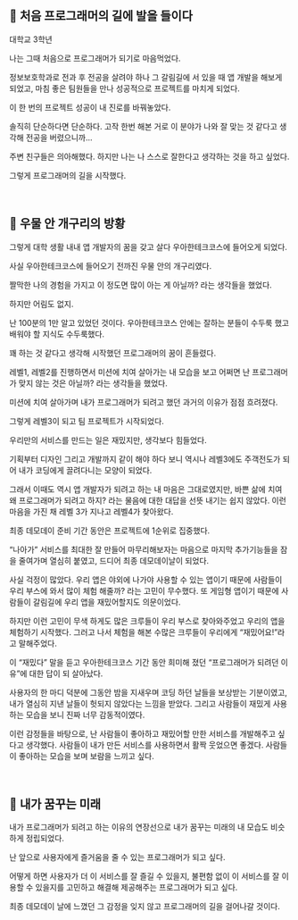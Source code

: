 ## 🐾 처음 프로그래머의 길에 발을 들이다

대학교 3학년

나는 그때 처음으로 프로그래머가 되기로 마음먹었다.

정보보호학과로 전과 후 전공을 살려야 하나 그 갈림길에 서 있을 때 앱 개발을 해보게 되었고, 마침 좋은 팀원들을 만나 성공적으로 프로젝트를 마치게 되었다.

이 한 번의 프로젝트 성공이 내 진로를 바꿔놓았다.

솔직히 단순하다면 단순하다. 고작 한번 해본 거로 이 분야가 나와 잘 맞는 것 같다고 생각해 전공을 버렸으니까…

주변 친구들은 의아해했다. 하지만 나는 나 스스로 잘한다고 생각하는 것을 하고 싶었다.

그렇게 프로그래머의 길을 시작했다.

<br>

## 🐸 우물 안 개구리의 방황

그렇게 대학 생활 내내 앱 개발자의 꿈을 갖고 살다 우아한테크코스에 들어오게 되었다.

사실 우아한테크코스에 들어오기 전까진 우물 안의 개구리였다.

짤막한 나의 경험을 가지고 이 정도면 많이 아는 게 아닐까? 라는 생각들을 했었다.

하지만 어림도 없지.

난 100분의 1만 알고 있었던 것이다. 우아한테크코스 안에는 잘하는 분들이 수두룩 했고 배워야 할 지식도 수두룩했다.

꽤 하는 것 같다고 생각해 시작했던 프로그래머의 꿈이 흔들렸다.

레벨1, 레벨2를 진행하면서 미션에 치여 살아가는 내 모습을 보고 어쩌면 난 프로그래머가 맞지 않는 것은 아닐까? 라는 생각들을 했었다.

미션에 치여 살아가며 내가 프로그래머가 되려고 했던 과거의 이유가 점점 흐려졌다.

그렇게 레벨3이 되고 팀 프로젝트가 시작되었다.

우리만의 서비스를 만드는 일은 재밌지만, 생각보다 힘들었다.

기획부터 디자인 그리고 개발까지 같이 해야 하다 보니 역시나 레벨3에도 주객전도가 되어 내가 코딩에게 끌려다니는 모양이 되었다.

그래서 이때도 역시 앱 개발자가 되려고 하는 내 마음은 그대로였지만, 바쁜 삶에 치여 왜 프로그래머가 되려고 하지? 라는 물음에 대한 대답을 선뜻 내기는 쉽지 않았다. 이런 마음을 가진 채 레벨 3가 지나고 레벨4가 찾아왔다.

최종 데모데이 준비 기간 동안은 프로젝트에 1순위로 집중했다.

“나아가” 서비스를 최대한 잘 만들어 마무리해보자는 마음으로 마지막 추가기능들을 잠을 줄여가며 열심히 붙였고, 드디어 최종 데모데이날이 되었다.

사실 걱정이 많았다. 우리 앱은 야외에 나가야 사용할 수 있는 앱이기 때문에 사람들이 우리 부스에 와서 많이 체험 해줄까? 라는 고민이 무수했다. 또 게임형 앱이기 때문에 사람들이 갈림길에 우리 앱을 재밌어할지도 의문이었다.

하지만 이런 고민이 무색 하게도 많은 크루들이 우리 부스로 찾아와주었고 우리의 앱을 체험하기 시작했다. 그러고 나서 체험을 해본 수많은 크루들이 우리에게 “재밌어요!”라고 말해주었다.

이 “재밌다” 말을 듣고 우아한테크코스 기간 동안 희미해 졌던 “프로그래머가 되려던 이유”에 대한 답이 되 살아났다.

사용자의 한 마디 덕분에 그동안 밤을 지새우며 코딩 하던 날들을 보상받는 기분이였고, 내가 열심히 지낸 날들이 헛되지 않았다는 느낌을 받았다. 그리고 사람들이 재밌게 사용하는 모습을 보니 진짜 너무 감동적이였다.

이런 감정들을 바탕으로, 난 사람들이 좋아하고 재밌어할 만한 서비스를 개발해주고 싶다고 생각했다. 사람들이 내가 만든 서비스를 사용하면서 활짝 웃었으면 좋겠다. 사람들이 좋아하는 모습을 보며 보람을 느끼고 싶다.

<br>

## 🔮 내가 꿈꾸는 미래

내가 프로그래머가 되려고 하는 이유의 연장선으로 내가 꿈꾸는 미래의 내 모습도 비슷하게 정립되었다.

난 앞으로 사용자에게 즐거움을 줄 수 있는 프로그래머가 되고 싶다.

어떻게 하면 사용자가 더 이 서비스를 잘 즐길 수 있을지, 불편함 없이 이 서비스를 잘 이용할 수 있을지를 고민하고 해결해 제공해주는 프로그래머가 되고 싶다.

최종 데모데이 날에 느꼈던 그 감정을 잊지 않고 프로그래머의 길을 걸어나갈 것이다.
